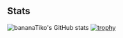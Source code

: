 ## Stats
![bananaTiko's GitHub stats](https://github-readme-stats.vercel.app/api?username=bananaTiko&show_icons=true&theme=dark)
[![trophy](https://github-profile-trophy.vercel.app/?username=bananaTiko)](https://github.com/ryo-ma/github-profile-trophy)
